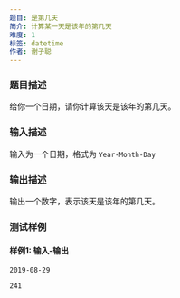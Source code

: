 ```yaml
---
题目: 是第几天
简介: 计算某一天是该年的第几天
难度: 1
标签: datetime
作者: 谢子聪
---
```


### 题目描述

给你一个日期，请你计算该天是该年的第几天。

### 输入描述

输入为一个日期，格式为 `Year-Month-Day`

### 输出描述

输出一个数字，表示该天是该年的第几天。

### 测试样例

#### 样例1: 输入-输出

```
2019-08-29
```

```
241
```

